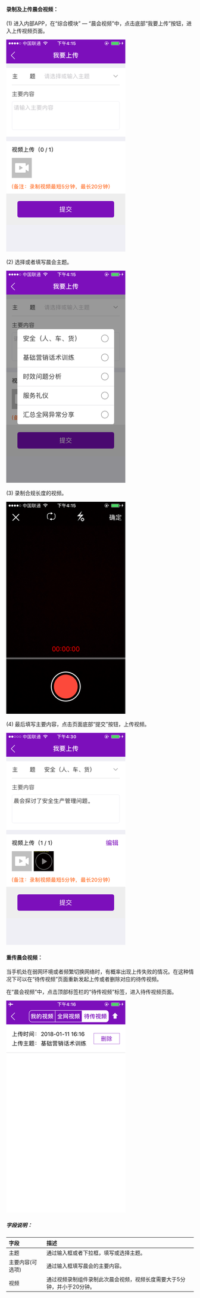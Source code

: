 #### 录制及上传晨会视频：

\(1\) 进入内部APP，在“综合模块” — “晨会视频”中，点击底部“我要上传”按钮，进入上传视频页面。

![](/assets/IMG_0138.png)

\(2\) 选择或者填写晨会主题。

![](/assets/IMG_0139.png)

\(3\) 录制合规长度的视频。

![](/assets/IMG_0140.png)

\(4\) 最后填写主要内容，点击页面底部“提交”按钮，上传视频。

![](/assets/IMG_0148.png)



#### 重传晨会视频：

当手机处在弱网环境或者频繁切换网络时，有概率出现上传失败的情况。在这种情况下可以在“待传视频”页面重新发起上传或者删除对应的待传视频。

在“晨会视频”中，点击顶部标签栏的“待传视频”标签，进入待传视频页面。

![](/assets/IMG_0144.png)





##### 字段说明：

| 字段 | 描述 |
| :--- | :--- |
| 主题 | 通过输入框或者下拉框，填写或选择主题。 |
| 主要内容\(可选项\) | 通过输入框填写晨会的主要内容。 |
| 视频 | 通过视频录制组件录制此次晨会视频，视频长度需要大于5分钟，并小于20分钟。 |




